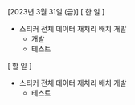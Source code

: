 [2023년 3월 31일 (금)]
[ 한 일 ]
*  스티커 전체 데이터 재처리 배치 개발
    * 개발
    * 테스트

[ 할 일 ]
*  스티커 전체 데이터 재처리 배치 개발
    * 테스트
